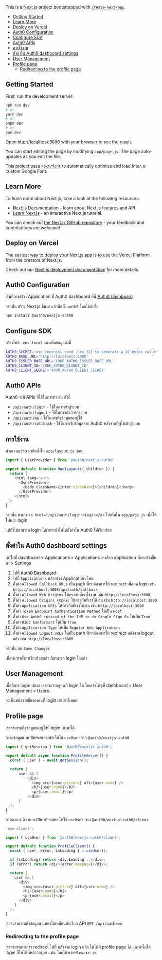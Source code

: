 This is a [Next.js](https://nextjs.org/) project bootstrapped with [`create-next-app`](https://github.com/vercel/next.js/tree/canary/packages/create-next-app).

- [Getting Started](#getting-started)
- [Learn More](#learn-more)
- [Deploy on Vercel](#deploy-on-vercel)
- [Auth0 Configuration](#auth0-configuration)
- [Configure SDK](#configure-sdk)
- [Auth0 APIs](#auth0-apis)
- [การใช้งาน](#การใช้งาน)
- [ตั้งค่าใน Auth0 dashboard settings](#ตั้งค่าใน-auth0-dashboard-settings)
- [User Management](#user-management)
- [Profile page](#profile-page)
  - [Redirecting to the profile page](#redirecting-to-the-profile-page)

## Getting Started

First, run the development server:

```bash
npm run dev
# or
yarn dev
# or
pnpm dev
# or
bun dev
```

Open [http://localhost:3000](http://localhost:3000) with your browser to see the result.

You can start editing the page by modifying `app/page.js`. The page auto-updates as you edit the file.

This project uses [`next/font`](https://nextjs.org/docs/basic-features/font-optimization) to automatically optimize and load Inter, a custom Google Font.

## Learn More

To learn more about Next.js, take a look at the following resources:

- [Next.js Documentation](https://nextjs.org/docs) - learn about Next.js features and API.
- [Learn Next.js](https://nextjs.org/learn) - an interactive Next.js tutorial.

You can check out [the Next.js GitHub repository](https://github.com/vercel/next.js/) - your feedback and contributions are welcome!

## Deploy on Vercel

The easiest way to deploy your Next.js app is to use the [Vercel Platform](https://vercel.com/new?utm_medium=default-template&filter=next.js&utm_source=create-next-app&utm_campaign=create-next-app-readme) from the creators of Next.js.

Check out our [Next.js deployment documentation](https://nextjs.org/docs/deployment) for more details.

## Auth0 Configuration

เริ่มที่การสร้่าง Application ที่ Auth0 dashboard ที่นี่ [Auth0 Dashboard](https://manage.auth0.com/dashboard)

จากนั้น สร้าง Next.js ขึ้นมา แล้วติดตั้ง `auth0` โดยใช้คำสั่ง

```bash
npm install @auth0/nextjs-auth0
```

## Configure SDK

สร้างไฟล์ `.env.local` และเพิ่มข้อมูลดังนี้

```bash
AUTH0_SECRET='use [openssl rand -hex 32] to generate a 32 bytes value'
AUTH0_BASE_URL='http://localhost:3000'
AUTH0_ISSUER_BASE_URL='YOUR_AUTH0_ISSUER_BASE_URL'
AUTH0_CLIENT_ID='YOUR_AUTH0_CLIENT_ID'
AUTH0_CLIENT_SECRET='YOUR_AUTH0_CLIENT_SECRET'
```

## Auth0 APIs

Auth0 จะมี APIs ที่ใช้ในการทำงาน ดังนี้

- `/api/auth/login` - ใช้ในการเข้าสู่ระบบ
- `/api/auth/logout` - ใช้ในการออกจากระบบ
- `/api/auth/me` - ใช้ในการดึงข้อมูลของผู้ใช้
- `/api/auth/callback` - ใช้ในการรับข้อมูลจาก Auth0 หลังจากที่ผู้ใช้เข้าสู่ระบบ

## การใช้งาน

นำเอา `auth0` มาติดตั้งใน `app/layout.js` ก่อน

```javascript
import { UserProvider } from '@auth0/nextjs-auth0'

export default function RootLayout({ children }) {
  return (
    <html lang="en">
      <UserProvider>
        <body className={inter.className}>{children}</body>
      </UserProvider>
    </html>
  )
}
```

จากนั้น นำเอา `<a href="/api/auth/login">Login</a>` ไปเพิ่มใน `app/page.js` เพื่อให้ไปหน้า login

แต่ยังไม่สามารถ login ได้เพราะยังไม่ได้ตั้งค่าใน Auth0 ให้เรียบร้อย

## ตั้งค่าใน Auth0 dashboard settings

เข้าไปที่ dashboard > Applications > Applications > เลือก application ที่เราสร้างขึ้นมา > Settings

1. ไปที่ [Auth0 Dashboard](https://manage.auth0.com/dashboard)
2. ไปที่ `Applications` แล้วสร้าง Application ใหม่
3. ตั้งค่า `Allowed Callback URLs` เป็น path ที่เราต้องการให้ redirect เมื่อกด login เช่น `http://localhost:3000/api/auth/callback`
4. ตั้งค่า `Allowed Web Origins` ให้ตรงกับที่เราใช้งาน เช่น `http://localhost:3000`
5. ตั้งค่า `Allowed Origins (CORS)` ให้ตรงกับที่เราใช้งาน เช่น `http://localhost:3000`
6. ตั้งค่า `Application URIs` ให้ตรงกับที่เราใช้งาน เช่น `http://localhost:3000`
7. ตั้งค่า `Token Endpoint Authentication Method` ให้เป็น `Post`
8. ตั้งค่า `Use Auth0 instead of the IdP to do Single Sign On` ให้เป็น `True`
9.  ตั้งค่า `OIDC Conformant` ให้เป็น `True`
10. ตั้งค่า `Application Type` ให้เป็น `Regular Web Application`
11. ตั้งค่า `Allowed Logout URLs` ให้เป็น path ที่เราต้องการให้ redirect หลังจาก logout แล้ว เช่น `http://localhost:3000`

จากนั้น กด `Save Changes`

เมื่อทำการตั้งค่าเรียบร้อยแล้ว ก็สามารถ login ได้แล้ว

## User Management

เมื่อมีการ login เข้ามา เราสามารถดูคนที่ login ได้ โดยเข้าไปดูที่ dashboard > User Management > Users

จะเห็นหน้่ารายชื่อของคนที่ login เข้ามาทั้งหมด

## Profile page

เราสามารถดึงข้อมูลของผู้ใช้ที่ login เข้ามาได้ 

ถ้าดึงข้อมูลแบบ Server-side ให้ใข้ `useUser` จาก `@auth0/nextjs-auth0`

```javascript
import { getSession } from '@auth0/nextjs-auth0';

export default async function ProfileServer() {
  const { user } = await getSession();

  return (
      user && (
          <div>
            <img src={user.picture} alt={user.name} />
            <h2>{user.name}</h2>
            <p>{user.email}</p>
          </div>
      )
  );
}
```

ถ้าต้องการ ดึง แบบ Client-side ให้ใช้ `useUser` จาก `@auth0/nextjs-auth0/client`

```javascript
'use client';

import { useUser } from '@auth0/nextjs-auth0/client';

export default function ProfileClient() {
  const { user, error, isLoading } = useUser();

  if (isLoading) return <div>Loading...</div>;
  if (error) return <div>{error.message}</div>;

  return (
    user && (
      <div>
        <img src={user.picture} alt={user.name} />
        <h2>{user.name}</h2>
        <p>{user.email}</p>
      </div>
    )
  );
}
```

เราจะสามารถดึงข้อมูลมาแสดงได้เหมือนกับเรียก API `GET /api/auth/me`

### Redirecting to the profile page

เราสามารถทำการ redirect ไปที่ หลังจาก login แล้ว ให้ไปที่ profile page ได้ และถ้าไม่ได้ login ก็ให้ไปที่หน้า login แทน
โดยใช้ `middleware.js`

```javascript
```